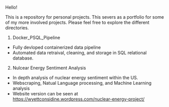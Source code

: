Hello!

This is a repository for personal projects. This severs as a portfolio for some of my more involved projects. Please feel free to explore the different directories.

1) Docker_PSQL_Pipeline
- Fully devloped containerized data pipeline
- Automated data retraival, cleaning, and storage in SQL relational database.

2) Nulcear Energy Sentiment Analysis
- In depth analysis of nuclear energy sentiment within the US.
- Webscraping, Natual Language processing, and Machine Learning analysis
- Website version can be seen at https://wyettconsidine.wordpress.com/nuclear-energy-project/
